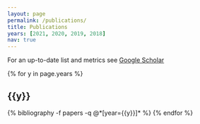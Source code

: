 ```yaml
---
layout: page
permalink: /publications/
title: Publications
years: [2021, 2020, 2019, 2018]
nav: true
---
```


For an up-to-date list and metrics see <a href="https://scholar.google.com/citations?user={{ site.scholar_userid }}" target="_blank" title="Google Scholar">Google Scholar  <i class="ai ai-google-scholar"></i></a>


<div class="publications">

{% for y in page.years %}
  <h2 class="year">{{y}}</h2>
  {% bibliography -f papers -q @*[year={{y}}]* %}
{% endfor %}

</div>
